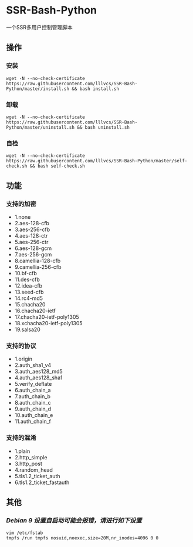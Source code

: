 # SSR-Bash-Python
一个SSR多用户控制管理脚本

## 操作
### 安装
```
wget -N --no-check-certificate https://raw.githubusercontent.com/lllvcs/SSR-Bash-Python/master/install.sh && bash install.sh
```

### 卸载
```
wget -N --no-check-certificate https://raw.githubusercontent.com/lllvcs/SSR-Bash-Python/master/uninstall.sh && bash uninstall.sh
```

### 自检
```
wget -N --no-check-certificate https://raw.githubusercontent.com/lllvcs/SSR-Bash-Python/master/self-check.sh && bash self-check.sh
```
## 功能
### 支持的加密
- 1.none
- 2.aes-128-cfb
- 3.aes-256-cfb
- 4.aes-128-ctr
- 5.aes-256-ctr
- 6.aes-128-gcm
- 7.aes-256-gcm
- 8.camellia-128-cfb
- 9.camellia-256-cfb
- 10.bf-cfb
- 11.des-cfb
- 12.idea-cfb
- 13.seed-cfb
- 14.rc4-md5
- 15.chacha20
- 16.chacha20-ietf
- 17.chacha20-ietf-poly1305
- 18.xchacha20-ietf-poly1305
- 19.salsa20

### 支持的协议
- 1.origin
- 2.auth_sha1_v4
- 3.auth_aes128_md5
- 4.auth_aes128_sha1
- 5.verify_deflate
- 6.auth_chain_a
- 7.auth_chain_b
- 8.auth_chain_c
- 9.auth_chain_d
- 10.auth_chain_e
- 11.auth_chain_f

### 支持的混淆
- 1.plain
- 2.http_simple
- 3.http_post
- 4.random_head
- 5.tls1.2_ticket_auth
- 6.tls1.2_ticket_fastauth

## 其他
### *Debian 9 设置自启动可能会报错，请进行如下设置*
```
vim /etc/fstab
tmpfs /run tmpfs nosuid,noexec,size=20M,nr_inodes=4096 0 0
```
